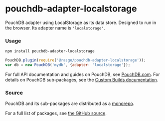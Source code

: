 pouchdb-adapter-localstorage
======

PouchDB adapter using LocalStorage as its data store. Designed to run in the browser. Its adapter name is `'localstorage'`.

### Usage

```bash
npm install pouchdb-adapter-localstorage
```

```js
PouchDB.plugin(require('@rasgo/pouchdb-adapter-localstorage'));
var db = new PouchDB('mydb', {adapter: 'localstorage'});
```

For full API documentation and guides on PouchDB, see [PouchDB.com](http://pouchdb.com/). For details on PouchDB sub-packages, see the [Custom Builds documentation](http://pouchdb.com/custom.html).

### Source

PouchDB and its sub-packages are distributed as a [monorepo](https://github.com/babel/babel/blob/master/doc/design/monorepo.md).

For a full list of packages, see [the GitHub source](https://github.com/pouchdb/pouchdb/tree/master/packages).


